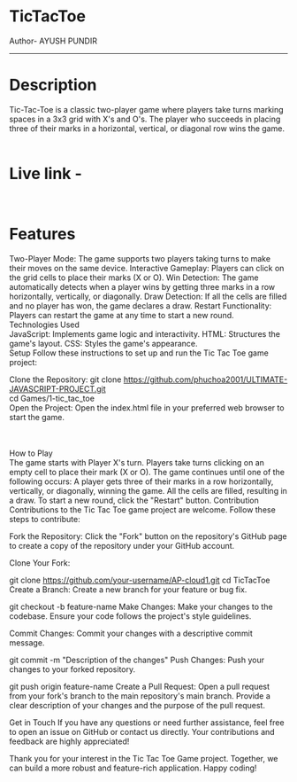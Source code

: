 # TicTacToe
Author- AYUSH PUNDIR
<br>
<hr>

# Description
Tic-Tac-Toe is a classic two-player game where players take turns marking spaces in a 3x3 grid with X's and O's. The player who succeeds in placing three of their marks in a horizontal, vertical, or diagonal row wins the game.
<br><br>

# Live link - 

<br>

# Features
Two-Player Mode: The game supports two players taking turns to make their moves on the same device.
Interactive Gameplay: Players can click on the grid cells to place their marks (X or O).
Win Detection: The game automatically detects when a player wins by getting three marks in a row horizontally, vertically, or diagonally.
Draw Detection: If all the cells are filled and no player has won, the game declares a draw.
Restart Functionality: Players can restart the game at any time to start a new round.
<br>
Technologies Used <br>
JavaScript: Implements game logic and interactivity.
HTML: Structures the game's layout.
CSS: Styles the game's appearance.
<br>
Setup
Follow these instructions to set up and run the Tic Tac Toe game project:

Clone the Repository:
git clone https://github.com/phuchoa2001/ULTIMATE-JAVASCRIPT-PROJECT.git
<br>
cd Games/1-tic_tac_toe
<br>
Open the Project: Open the index.html file in your preferred web browser to start the game.

<br>
<br>
How to Play<br>
The game starts with Player X's turn.
Players take turns clicking on an empty cell to place their mark (X or O).
The game continues until one of the following occurs:
A player gets three of their marks in a row horizontally, vertically, or diagonally, winning the game.
All the cells are filled, resulting in a draw.
To start a new round, click the "Restart" button.
Contribution
Contributions to the Tic Tac Toe game project are welcome. Follow these steps to contribute:

Fork the Repository: Click the "Fork" button on the repository's GitHub page to create a copy of the repository under your GitHub account.

Clone Your Fork:

git clone https://github.com/your-username/AP-cloud1.git
cd TicTacToe
Create a Branch: Create a new branch for your feature or bug fix.

git checkout -b feature-name
Make Changes: Make your changes to the codebase. Ensure your code follows the project's style guidelines.

Commit Changes: Commit your changes with a descriptive commit message.

git commit -m "Description of the changes"
Push Changes: Push your changes to your forked repository.

git push origin feature-name
Create a Pull Request: Open a pull request from your fork's branch to the main repository's main branch. Provide a clear description of your changes and the purpose of the pull request.

Get in Touch
If you have any questions or need further assistance, feel free to open an issue on GitHub or contact us directly. Your contributions and feedback are highly appreciated!

Thank you for your interest in the Tic Tac Toe Game project. Together, we can build a more robust and feature-rich application. Happy coding!

